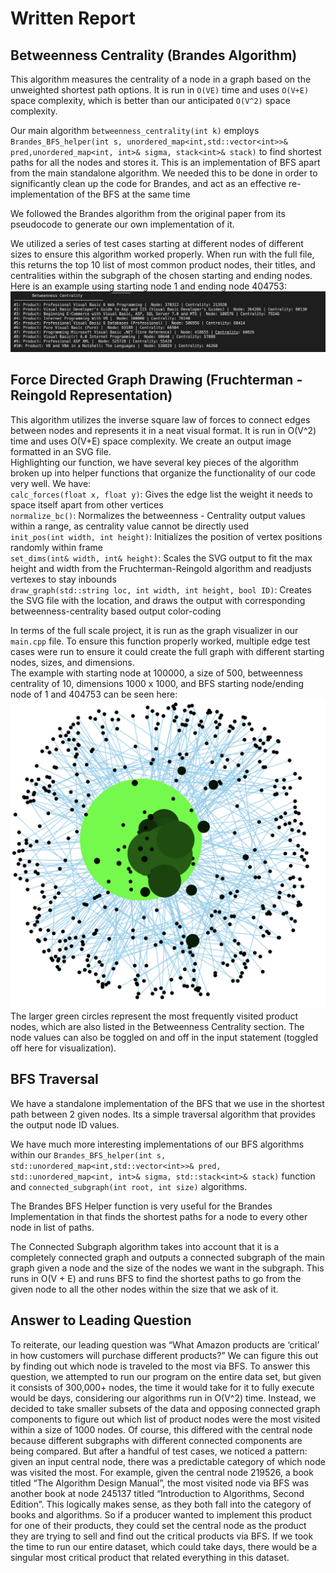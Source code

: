 # Written Report




## Betweenness Centrality (Brandes Algorithm) <br>
This algorithm measures the centrality of a node in a graph based on the unweighted shortest path options. It is run in `O(VE)` time and uses `O(V+E)` space complexity, which is better than our anticipated `O(V^2)` space complexity. <br>

Our main algorithm `betweenness_centrality(int k)` employs `Brandes_BFS_helper(int s, unordered_map<int,std::vector<int>>& pred,unordered_map<int, int>& sigma, stack<int>& stack)` to find shortest paths for all the nodes and stores it. This is an implementation of BFS apart from the main standalone algorithm. We needed this to be done in order to significantly clean up the code for Brandes, and act as an effective re-implementation of the BFS at the same time <br>
 
We followed the Brandes algorithm from the original paper from its pseudocode to generate our own implementation of it. <br>

We utilized a series of test cases starting at different nodes of different sizes to ensure this algorithm worked properly. When run with the full file, this returns the top 10 list of most common product nodes, their titles, and centralities within the subgraph of the chosen starting and ending nodes. Here is an example using starting node 1 and ending node 404753: ![Betweenness Centrality Example](BC.png) <br>

## Force Directed Graph Drawing (Fruchterman - Reingold Representation) <br>
This algorithm utilizes the inverse square law of forces to connect edges between nodes and represents it in a neat visual format. It is run in O(V^2) time and uses O(V+E) space complexity. We create an output image formatted in an SVG file. <br>
Highlighting our function, we have several key pieces of the algorithm broken up into helper functions that organize the functionality of our code very well. We have: <br>
`calc_forces(float x, float y)`: Gives the edge list the weight it needs to space itself apart from other vertices <br>
`normalize_bc()`: Normalizes the betweenness - Centrality output values within a range, as centrality value cannot be directly used <br>
`init_pos(int width, int height)`:  Initializes the position of vertex positions randomly within frame <br>
`set_dims(int& width, int& height)`: Scales the SVG output to fit the max height and width from the Fruchterman-Reingold algorithm and readjusts vertexes to stay inbounds <br>
`draw_graph(std::string loc, int width, int height, bool ID)`: Creates the SVG file with the location, and draws the output with corresponding betweenness-centrality based output color-coding <br>

In terms of the full scale project, it is run as the graph visualizer in our `main.cpp` file. To ensure this function properly worked, multiple edge test cases were run to ensure it could create the full graph with different starting nodes, sizes, and dimensions. <br>
The example with starting node at 100000, a size of 500, betweenness centrality of 10, dimensions 1000 x 1000, and BFS starting node/ending node of 1 and 404753 can be seen here: ![Final Graph](Final1.png) <br>
The larger green circles represent the most frequently visited product nodes, which are also listed in the Betweenness Centrality section. The node values can also be toggled on and off in the input statement (toggled off here for visualization). <br>

## BFS Traversal <br>

We have a standalone implementation of the BFS that we use in the shortest path between 2 given nodes. Its a simple traversal algorithm that provides the output node ID values. <br> 

We have much more interesting implementations of our BFS algorithms within our `Brandes_BFS_helper(int s, std::unordered_map<int,std::vector<int>>& pred, std::unordered_map<int, int>& sigma, std::stack<int>& stack)` function and `connected_subgraph(int root, int size)` algorithms. <br>

The Brandes BFS Helper function is very useful for the Brandes Implementation in that finds the shortest paths for a node to every other node in list of paths. <br>

The Connected Subgraph algorithm takes into account that it is a completely connected graph and outputs a connected subgraph of the main graph given a node and the size of the nodes we want in the subgraph. This runs in O(V + E) and runs BFS to find the shortest paths to go from the given node to all the other nodes within the size that we ask of it. 


## Answer to Leading Question <br>
To reiterate, our leading question was “What Amazon products are ‘critical’ in how customers will purchase different products?” We can figure this out by finding out which node is traveled to the most via BFS. To answer this question, we attempted to run our program on the entire data set, but given it consists of 300,000+ nodes, the time it would take for it to fully execute would be days, considering our algorithms run in O(V^2) time. Instead, we decided to take smaller subsets of the data and opposing connected graph components to figure out which list of product nodes were the most visited within a size of 1000 nodes. Of course, this differed with the central node because different subgraphs with different connected components are being compared. But after a handful of test cases, we noticed a pattern: given an input central node, there was a predictable category of which node was visited the most. For example, given the central node 219526, a book titled “The Algorithm Design Manual”, the most visited node via BFS was another book at node 245137 titled “Introduction to Algorithms, Second Edition”. This logically makes sense, as they both fall into the category of books and algorithms. So if a producer wanted to implement this product for one of their products, they could set the central node as the product they are trying to sell and find out the critical products via BFS. If we took the time to run our entire dataset, which could take days, there would be a singular most critical product that related everything in this dataset.
